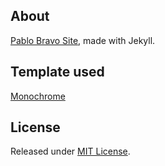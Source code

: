 ## About

[Pablo Bravo Site](https://yandroskaos.github.io), made with Jekyll.

## Template used

[Monochrome](https://github.com/dyutibarma/monochrome)

## License

Released under [MIT License](license.md).
